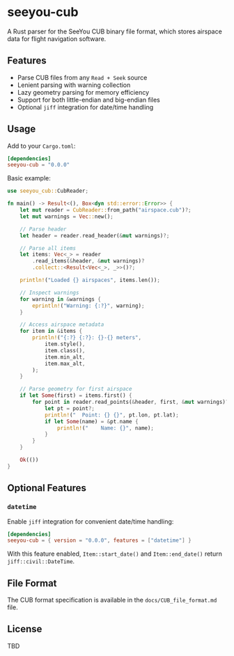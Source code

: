 # seeyou-cub

A Rust parser for the SeeYou CUB binary file format, which stores airspace data for flight navigation software.

## Features

- Parse CUB files from any `Read + Seek` source
- Lenient parsing with warning collection
- Lazy geometry parsing for memory efficiency
- Support for both little-endian and big-endian files
- Optional `jiff` integration for date/time handling

## Usage

Add to your `Cargo.toml`:

```toml
[dependencies]
seeyou-cub = "0.0.0"
```

Basic example:

```rust
use seeyou_cub::CubReader;

fn main() -> Result<(), Box<dyn std::error::Error>> {
    let mut reader = CubReader::from_path("airspace.cub")?;
    let mut warnings = Vec::new();

    // Parse header
    let header = reader.read_header(&mut warnings)?;

    // Parse all items
    let items: Vec<_> = reader
        .read_items(&header, &mut warnings)?
        .collect::<Result<Vec<_>, _>>()?;

    println!("Loaded {} airspaces", items.len());

    // Inspect warnings
    for warning in &warnings {
        eprintln!("Warning: {:?}", warning);
    }

    // Access airspace metadata
    for item in &items {
        println!("{:?} {:?}: {}-{} meters",
            item.style(),
            item.class(),
            item.min_alt,
            item.max_alt,
        );
    }

    // Parse geometry for first airspace
    if let Some(first) = items.first() {
        for point in reader.read_points(&header, first, &mut warnings)? {
            let pt = point?;
            println!("  Point: {} {}", pt.lon, pt.lat);
            if let Some(name) = &pt.name {
                println!("    Name: {}", name);
            }
        }
    }

    Ok(())
}
```

## Optional Features

### `datetime`

Enable `jiff` integration for convenient date/time handling:

```toml
[dependencies]
seeyou-cub = { version = "0.0.0", features = ["datetime"] }
```

With this feature enabled, `Item::start_date()` and `Item::end_date()` return `jiff::civil::DateTime`.

## File Format

The CUB format specification is available in the `docs/CUB_file_format.md` file.

## License

TBD
